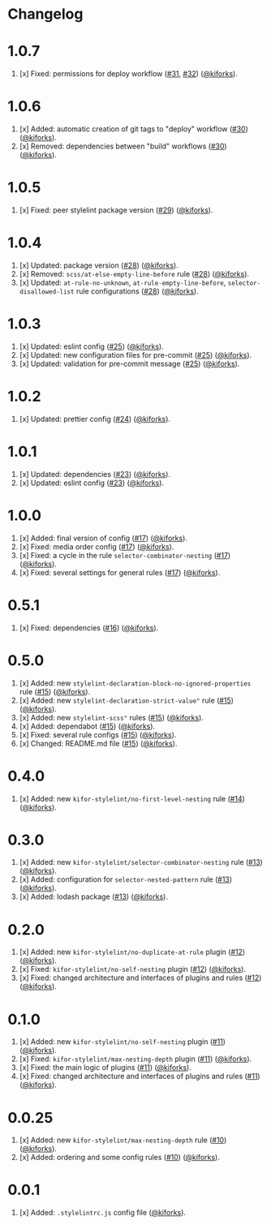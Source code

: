 # Changelog

<a name="1.0.7"></a>
# 1.0.7

1. [x] Fixed: permissions for deploy workflow ([#31](https://github.com/kiforks/kifor-stylelint-config/pull/31), [#32](https://github.com/kiforks/kifor-stylelint-config/pull/32)) ([@kiforks](https://github.com/kiforks)).

<a name="1.0.6"></a>
# 1.0.6

1. [x] Added: automatic creation of git tags to "deploy" workflow ([#30](https://github.com/kiforks/kifor-stylelint-config/pull/30)) ([@kiforks](https://github.com/kiforks)).
2. [x] Removed: dependencies between "build" workflows ([#30](https://github.com/kiforks/kifor-stylelint-config/pull/30)) ([@kiforks](https://github.com/kiforks)).

<a name="1.0.5"></a>
# 1.0.5

1. [x] Fixed: peer stylelint package version ([#29](https://github.com/kiforks/kifor-stylelint-config/pull/29)) ([@kiforks](https://github.com/kiforks)).

<a name="1.0.4"></a>
# 1.0.4

1. [x] Updated: package version ([#28](https://github.com/kiforks/kifor-stylelint-config/pull/28)) ([@kiforks](https://github.com/kiforks)).
2. [x] Removed: `scss/at-else-empty-line-before` rule ([#28](https://github.com/kiforks/kifor-stylelint-config/pull/28)) ([@kiforks](https://github.com/kiforks)).
3. [x] Updated: `at-rule-no-unknown`, `at-rule-empty-line-before`, `selector-disallowed-list` rule configurations ([#28](https://github.com/kiforks/kifor-stylelint-config/pull/28)) ([@kiforks](https://github.com/kiforks)).

<a name="1.0.3"></a>
# 1.0.3

1. [x] Updated: eslint config ([#25](https://github.com/kiforks/kifor-stylelint-config/pull/25)) ([@kiforks](https://github.com/kiforks)).
2. [x] Updated: new configuration files for pre-commit ([#25](https://github.com/kiforks/kifor-stylelint-config/pull/25)) ([@kiforks](https://github.com/kiforks)).
3. [x] Updated: validation for pre-commit message ([#25](https://github.com/kiforks/kifor-stylelint-config/pull/25)) ([@kiforks](https://github.com/kiforks)).

<a name="1.0.2"></a>
# 1.0.2

1. [x] Updated: prettier config ([#24](https://github.com/kiforks/kifor-stylelint-config/pull/24)) ([@kiforks](https://github.com/kiforks)).

<a name="1.0.1"></a>
# 1.0.1

1. [x] Updated: dependencies ([#23](https://github.com/kiforks/kifor-stylelint-config/pull/23)) ([@kiforks](https://github.com/kiforks)).
2. [x] Updated: eslint config ([#23](https://github.com/kiforks/kifor-stylelint-config/pull/23)) ([@kiforks](https://github.com/kiforks)).

<a name="1.0.0"></a>
# 1.0.0

1. [x] Added: final version of config ([#17](https://github.com/kiforks/kifor-stylelint-config/pull/17)) ([@kiforks](https://github.com/kiforks)).
2. [x] Fixed: media order config ([#17](https://github.com/kiforks/kifor-stylelint-config/pull/17)) ([@kiforks](https://github.com/kiforks)).
3. [x] Fixed: a cycle in the rule `selector-combinator-nesting` ([#17](https://github.com/kiforks/kifor-stylelint-config/pull/17)) ([@kiforks](https://github.com/kiforks)).
4. [x] Fixed: several settings for general rules ([#17](https://github.com/kiforks/kifor-stylelint-config/pull/17)) ([@kiforks](https://github.com/kiforks)).

<a name="0.5.1"></a>
# 0.5.1

1. [x] Fixed: dependencies ([#16](https://github.com/kiforks/kifor-stylelint-config/pull/16)) ([@kiforks](https://github.com/kiforks)).

<a name="0.5.0"></a>
# 0.5.0

1. [x] Added: new `stylelint-declaration-block-no-ignored-properties` rule ([#15](https://github.com/kiforks/kifor-stylelint-config/pull/15)) ([@kiforks](https://github.com/kiforks)).
2. [x] Added: new `stylelint-declaration-strict-value"` rule ([#15](https://github.com/kiforks/kifor-stylelint-config/pull/15)) ([@kiforks](https://github.com/kiforks)).
3. [x] Added: new `stylelint-scss"` rules ([#15](https://github.com/kiforks/kifor-stylelint-config/pull/15)) ([@kiforks](https://github.com/kiforks)).
3. [x] Added: dependabot ([#15](https://github.com/kiforks/kifor-stylelint-config/pull/15)) ([@kiforks](https://github.com/kiforks)).
4. [x] Fixed: several rule configs ([#15](https://github.com/kiforks/kifor-stylelint-config/pull/15)) ([@kiforks](https://github.com/kiforks)).
4. [x] Changed: README.md file ([#15](https://github.com/kiforks/kifor-stylelint-config/pull/15)) ([@kiforks](https://github.com/kiforks)).

<a name="0.4.0"></a>
# 0.4.0

1. [x] Added: new `kifor-stylelint/no-first-level-nesting` rule ([#14](https://github.com/kiforks/kifor-stylelint-config/pull/14)) ([@kiforks](https://github.com/kiforks)).

<a name="0.3.0"></a>
# 0.3.0

1. [x] Added: new `kifor-stylelint/selector-combinator-nesting` rule ([#13](https://github.com/kiforks/kifor-stylelint-config/pull/13)) ([@kiforks](https://github.com/kiforks)).
2. [x] Added: configuration for `selector-nested-pattern` rule ([#13](https://github.com/kiforks/kifor-stylelint-config/pull/13)) ([@kiforks](https://github.com/kiforks)).
3. [x] Added: lodash package ([#13](https://github.com/kiforks/kifor-stylelint-config/pull/13)) ([@kiforks](https://github.com/kiforks)).

<a name="0.2.0"></a>
# 0.2.0

1. [x] Added: new `kifor-stylelint/no-duplicate-at-rule` plugin ([#12](https://github.com/kiforks/kifor-stylelint-config/pull/12)) ([@kiforks](https://github.com/kiforks)).
2. [x] Fixed: `kifor-stylelint/no-self-nesting` plugin ([#12](https://github.com/kiforks/kifor-stylelint-config/pull/12)) ([@kiforks](https://github.com/kiforks)).
3. [x] Fixed: changed architecture and interfaces of plugins and rules ([#12](https://github.com/kiforks/kifor-stylelint-config/pull/12)) ([@kiforks](https://github.com/kiforks)).

<a name="0.1.0"></a>
# 0.1.0

1. [x] Added: new `kifor-stylelint/no-self-nesting` plugin ([#11](https://github.com/kiforks/kifor-stylelint-config/pull/11)) ([@kiforks](https://github.com/kiforks)).
2. [x] Fixed: `kifor-stylelint/max-nesting-depth` plugin ([#11](https://github.com/kiforks/kifor-stylelint-config/pull/11)) ([@kiforks](https://github.com/kiforks)).
3. [x] Fixed: the main logic of plugins ([#11](https://github.com/kiforks/kifor-stylelint-config/pull/11)) ([@kiforks](https://github.com/kiforks)).
4. [x] Fixed: changed architecture and interfaces of plugins and rules ([#11](https://github.com/kiforks/kifor-stylelint-config/pull/11)) ([@kiforks](https://github.com/kiforks)).

<!-- CHANGELOG SPLIT MARKER -->

<a name="0.0.25"></a>
# 0.0.25

1. [x] Added: new `kifor-stylelint/max-nesting-depth` rule ([#10](https://github.com/kiforks/kifor-stylelint-config/pull/10)) ([@kiforks](https://github.com/kiforks)).
2. [x] Added: ordering and some config rules ([#10](https://github.com/kiforks/kifor-stylelint-config/pull/10)) ([@kiforks](https://github.com/kiforks)).

<!-- CHANGELOG SPLIT MARKER -->

<a name="0.0.1"></a>
# 0.0.1

1. [x] Added: `.stylelintrc.js` config file ([@kiforks](https://github.com/kiforks)).
